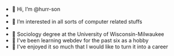 - 👋 Hi, I’m @hurr-son
- 
- 👀 I’m interested in all sorts of computer related stuffs
- 
- 🌱 Sociology degree at the University of Wisconsin-Milwaukee
- 🌱 I've been learning webdev for the past six as a hobby
- 🌱 I've enjoyed it so much that I would like to turn it into a career


<!---
hurr-son/hurr-son is a ✨ special ✨ repository because its `README.md` (this file) appears on your GitHub profile.
You can click the Preview link to take a look at your changes.
--->
